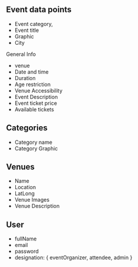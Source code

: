 
## Event data points
- Event category,
- Event title
- Graphic
- City

General Info
- venue 
- Date and time
- Duration
- Age restriction
- Venue Accessibility
- Event Description
- Event ticket price
- Available tickets

## Categories
- Category name
- Category Graphic

## Venues
- Name
- Location
- LatLong
- Venue Images
- Venue Description

## User
- fullName
- email
- password
- designation: {
    eventOrganizer,
    attendee,
    admin
}
